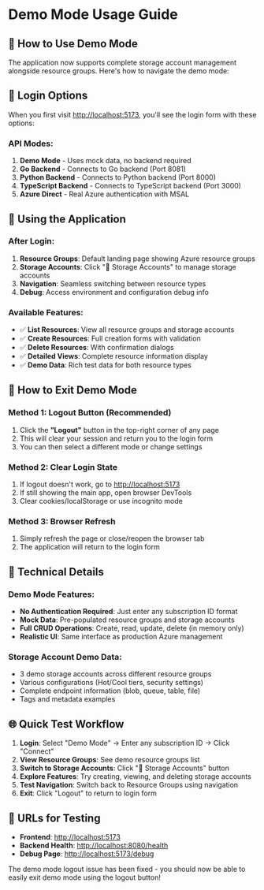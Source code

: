 # Demo Mode Usage Guide

## 🚀 How to Use Demo Mode

The application now supports complete storage account management alongside resource groups. Here's how to navigate the demo mode:

## 🔑 Login Options

When you first visit [http://localhost:5173](http://localhost:5173), you'll see the login form with these options:

### API Modes:
1. **Demo Mode** - Uses mock data, no backend required
2. **Go Backend** - Connects to Go backend (Port 8081) 
3. **Python Backend** - Connects to Python backend (Port 8000)
4. **TypeScript Backend** - Connects to TypeScript backend (Port 3000)
5. **Azure Direct** - Real Azure authentication with MSAL

## 📱 Using the Application

### After Login:
1. **Resource Groups**: Default landing page showing Azure resource groups
2. **Storage Accounts**: Click "💾 Storage Accounts" to manage storage accounts
3. **Navigation**: Seamless switching between resource types
4. **Debug**: Access environment and configuration debug info

### Available Features:
- ✅ **List Resources**: View all resource groups and storage accounts
- ✅ **Create Resources**: Full creation forms with validation
- ✅ **Delete Resources**: With confirmation dialogs
- ✅ **Detailed Views**: Complete resource information display
- ✅ **Demo Data**: Rich test data for both resource types

## 🚪 How to Exit Demo Mode

### Method 1: Logout Button (Recommended)
1. Click the **"Logout"** button in the top-right corner of any page
2. This will clear your session and return you to the login form
3. You can then select a different mode or change settings

### Method 2: Clear Login State
1. If logout doesn't work, go to [http://localhost:5173](http://localhost:5173)
2. If still showing the main app, open browser DevTools
3. Clear cookies/localStorage or use incognito mode

### Method 3: Browser Refresh
1. Simply refresh the page or close/reopen the browser tab
2. The application will return to the login form

## 🔧 Technical Details

### Demo Mode Features:
- **No Authentication Required**: Just enter any subscription ID format
- **Mock Data**: Pre-populated resource groups and storage accounts
- **Full CRUD Operations**: Create, read, update, delete (in memory only)
- **Realistic UI**: Same interface as production Azure management

### Storage Account Demo Data:
- 3 demo storage accounts across different resource groups
- Various configurations (Hot/Cool tiers, security settings)
- Complete endpoint information (blob, queue, table, file)
- Tags and metadata examples

## 🌐 Quick Test Workflow

1. **Login**: Select "Demo Mode" → Enter any subscription ID → Click "Connect"
2. **View Resource Groups**: See demo resource groups list
3. **Switch to Storage Accounts**: Click "💾 Storage Accounts" button  
4. **Explore Features**: Try creating, viewing, and deleting storage accounts
5. **Test Navigation**: Switch back to Resource Groups using navigation
6. **Exit**: Click "Logout" to return to login form

## 🎯 URLs for Testing

- **Frontend**: [http://localhost:5173](http://localhost:5173)
- **Backend Health**: [http://localhost:8080/health](http://localhost:8080/health)
- **Debug Page**: [http://localhost:5173/debug](http://localhost:5173/debug)

The demo mode logout issue has been fixed - you should now be able to easily exit demo mode using the logout button!
